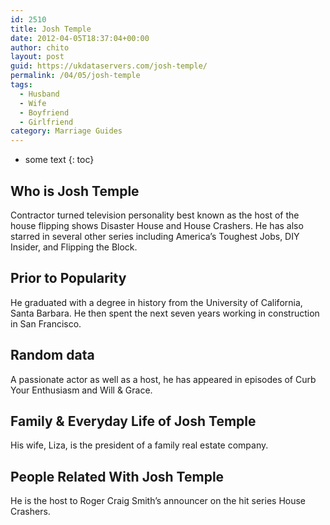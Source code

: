 ```yaml
---
id: 2510
title: Josh Temple
date: 2012-04-05T18:37:04+00:00
author: chito
layout: post
guid: https://ukdataservers.com/josh-temple/
permalink: /04/05/josh-temple
tags:
  - Husband
  - Wife
  - Boyfriend
  - Girlfriend
category: Marriage Guides
---
```


* some text
{: toc}
          
          
## Who is  Josh Temple
                  
                  
                  
Contractor turned television personality best known as the host of the house flipping shows Disaster House and House Crashers. He has also starred in several other series including America&#8217;s Toughest Jobs, DIY Insider, and Flipping the Block.
                  
                
                
                
## Prior to Popularity 
                  
                  
                  
He graduated with a degree in history from the University of California, Santa Barbara. He then spent the next seven years working in construction in San Francisco.
                  
                
                
                
## Random data 
                  
                  
                  
A passionate actor as well as a host, he has appeared in episodes of Curb Your Enthusiasm and Will & Grace.
                  
                
                
                
## Family & Everyday Life of Josh Temple
                  
                  
                  
His wife, Liza, is the president of a family real estate company.
                  
                
                
                
## People Related With  Josh Temple
                  
                  
                  
He is the host to Roger Craig Smith&#8217;s announcer on the hit series House Crashers.
                  
                
              
            
          
          
          
    
    
  
